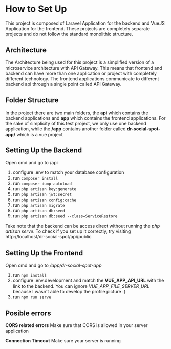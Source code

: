 
# How to Set Up

This project is composed of Laravel Application for the backend and VueJS Application for the frontend. These projects are completely separate projects and do not follow the standard monolithic structure.

## Architecture
The Architecture being used for this project is a simplified version of a microservice architecture with API Gateway. This means that frontend and backend can have more than one application or project with completely different technology. The frontend applications communicate to different backend api through a single point called API Gateway.

## Folder Structure
In the project there are two main folders, the **api** which contains the backend applications and **app** which contains the frontend applications. For the sake of simplicity of this test project, we only use one backend application, while the **/app** contains another folder called **dr-social-spot-app/** which is a vue project


## Setting Up the Backend

Open cmd and go to /api

1. configure .env to match your database configuration
1. run `composer install`
1. run `composer dump-autoload`
1. run `php artisan key:generate`
1. run `php artisan jwt:secret`
1. run `php artisan config:cache`
1. run `php artisan migrate`
1. run `php artisan db:seed`
1. run `php artisan db:seed --class=ServiceRestore`

Take note that the backend can be access direct without running the *php artisan serve*. To check if you set up it correctly, try visiting http://localhost/dr-social-spot/api/public

## Setting Up the Frontend

Open cmd and go to */app/dr-social-spot-app*

1. run `npm install`
1. configure .env.development and match the **VUE_APP_API_URL** with the link to the backend. You can ignore *VUE_APP_FILE_SERVER_URL* because I wasn't able to develop the profile picture :(
1. run `npm run serve`

## Posible errors

**CORS related errors**
Make sure that CORS is allowed in your server application

**Connection Timeout**
Make sure your server is running